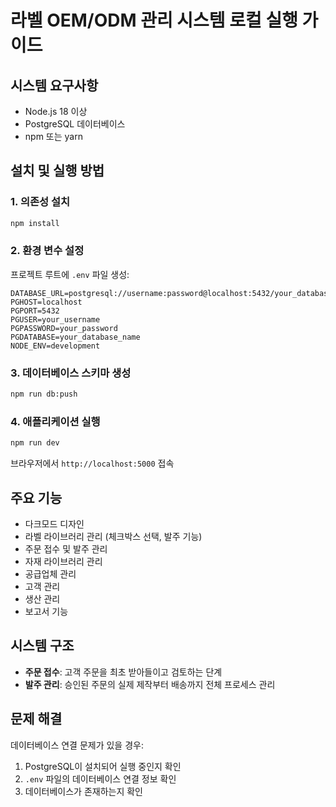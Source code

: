 # 라벨 OEM/ODM 관리 시스템 로컬 실행 가이드

## 시스템 요구사항
- Node.js 18 이상
- PostgreSQL 데이터베이스
- npm 또는 yarn

## 설치 및 실행 방법

### 1. 의존성 설치
```bash
npm install
```

### 2. 환경 변수 설정
프로젝트 루트에 `.env` 파일 생성:
```env
DATABASE_URL=postgresql://username:password@localhost:5432/your_database_name
PGHOST=localhost
PGPORT=5432
PGUSER=your_username
PGPASSWORD=your_password
PGDATABASE=your_database_name
NODE_ENV=development
```

### 3. 데이터베이스 스키마 생성
```bash
npm run db:push
```

### 4. 애플리케이션 실행
```bash
npm run dev
```

브라우저에서 `http://localhost:5000` 접속

## 주요 기능
- 다크모드 디자인
- 라벨 라이브러리 관리 (체크박스 선택, 발주 기능)
- 주문 접수 및 발주 관리
- 자재 라이브러리 관리
- 공급업체 관리
- 고객 관리
- 생산 관리
- 보고서 기능

## 시스템 구조
- **주문 접수**: 고객 주문을 최초 받아들이고 검토하는 단계
- **발주 관리**: 승인된 주문의 실제 제작부터 배송까지 전체 프로세스 관리

## 문제 해결
데이터베이스 연결 문제가 있을 경우:
1. PostgreSQL이 설치되어 실행 중인지 확인
2. `.env` 파일의 데이터베이스 연결 정보 확인
3. 데이터베이스가 존재하는지 확인